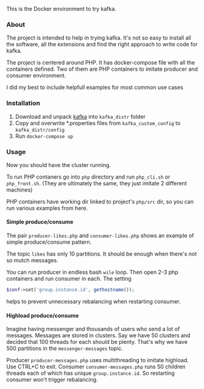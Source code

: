 This is the Docker environment to try kafka.

### About

The project is intended to help in trying kafka. It's not so easy to install all the software, all the extensions and find the right approach to write code for kafka.

The project is centered around PHP. It has docker-compose file with all the containers defined. Two of them are PHP containers to imitate producer and consumer environment.

I did my best to include helpfull examples for most common use cases

### Installation

1. Download and unpack [kafka](https://kafka.apache.org/downloads) into `kafka_distr` folder
1. Copy and overwrite *.properties files from `kafka_custom_config` to `kafka_distr/config`
1. Run `docker-compose up`

### Usage

Now you should have the cluster running.

To run PHP contaners go into `php` directory and run `php_cli.sh` or `php_front.sh`. (They are ultimately the same, they just imitate 2 different machines)

PHP containers have working dir linked to project's `php/src` dir, so you can run various examples from here.

#### Simple produce/consume

The pair `producer-likes.php` and `consumer-likes.php` shows an example of simple produce/consume pattern.

The topic `likes` has only 10 partitions. It should be enough when there's not so mutch messages. 

You can run producer in endless bash `wile` loop. Then open 2-3 php containers and run consumer in each. The setting

```php
$conf->set('group.instance.id', gethostname());
```

helps to prevent unnecessary rebalancing when restarting consumer.

#### Highload produce/consume

Imagine having messenger and thousands of users who send a lot of messages. Messages are stored in clusters. Say we have 50 clusters and decided that 100 threads for each should be plenty. That's why we have 500 partitions in the `messenger-messages` topic.

Producer `producer-messages.php` uses multithreading to imitate highload. Use CTRL+C to exit. Consumer `consumer-messages.php` runs 50 children threads each of which has unique `group.instance.id`. So restarting consumer won't trigger rebalancing.